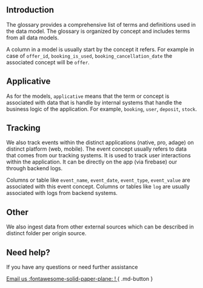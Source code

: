 ## Introduction

The glossary provides a comprehensive list of terms and definitions used in the data model.
The glossary is organized by concept and includes terms from all data models.

A column in a model is usually start by the concept it refers.
For example in case of `offer_id`, `booking_is_used`, `booking_cancellation_date` the associated concept will be `offer`.

## Applicative

As for the models, `applicative` means that the term or concept is associated with data that is handle by internal systems that handle the business logic of the application.
For example, `booking`, `user`, `deposit`, `stock`.

## Tracking

We also track events within the distinct applications (native, pro, adage) on distinct platform (web, mobile).
The event concept usually refers to data that comes from our tracking systems.
It is used to track user interactions within the application.
It can be directly on the app (via firebase) our through backend logs.

Columns or table like `event_name`, `event_date`, `event_type`, `event_value` are associated with this event concept.
Columns or tables like `log` are usually associated with logs from backend systems.

## Other

We also ingest data from other external sources which can be described in distinct folder per origin source.


## Need help?

If you have any questions or need further assistance

[Email us :fontawesome-solid-paper-plane: ! ](mailto:donnees@passculture.app){ .md-button }
